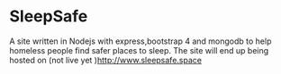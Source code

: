 # SleepSafe
A site written in Nodejs with express,bootstrap 4 and mongodb to help homeless people find safer places to sleep. 
The site will end up being hosted on (not live yet )http://www.sleepsafe.space
